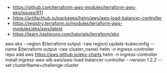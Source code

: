- https://github.com/terraform-aws-modules/terraform-aws-eks/issues/911
- https://artifacthub.io/packages/helm/aws/aws-load-balancer-controller
- https://registry.terraform.io/modules/terraform-aws-modules/eks/aws/latest
- https://learn.hashicorp.com/tutorials/terraform/eks

aws eks --region $(terraform output -raw region) update-kubeconfig --name $(terraform output -raw cluster_name)
helm -n ingress-controller repo add aws https://aws.github.io/eks-charts
helm -n ingress-controller install ingress-aws-alb aws/aws-load-balancer-controller --version 1.2.2 --set clusterName=challenge-cluster